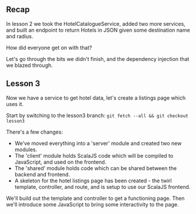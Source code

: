 Recap
-----

In lesson 2 we took the HotelCatalogueService, added two more services, and built an endpoint to return Hotels in JSON given some destination name and radius.

How did everyone get on with that?

Let's go through the bits we didn't finish, and the dependency injection that we blazed through.


Lesson 3 
--------

Now we have a service to get hotel data, let's create a listings page which uses it.

Start by switching to the lesson3 branch: `git fetch --all && git checkout lesson3`

There's a few changes:

- We've moved everything into a 'server' module and created two new modules. 
- The 'client' module holds ScalaJS code which will be compiled to JavaScript, and used on the frontend.
- The 'shared' module holds code which can be shared between the backend and frontend.
- A skeleton for the hotel listings page has been created - the twirl template, controller, and route, and is setup to use our ScalaJS frontend.

We'll build out the template and controller to get a functioning page. Then we'll introduce some JavaScript to bring some interactivity to the page.